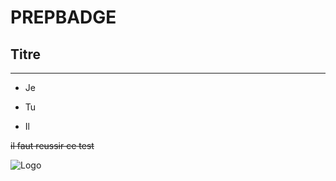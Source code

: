 # PREPBADGE

## Titre ##
-----------

+ Je
* Tu
+ Il

~~il faut reussir ce test~~

![Logo](https://facebookbrand.com/wp-content/themes/fb-branding/prj-fb-branding/assets/images/fb-art.png)